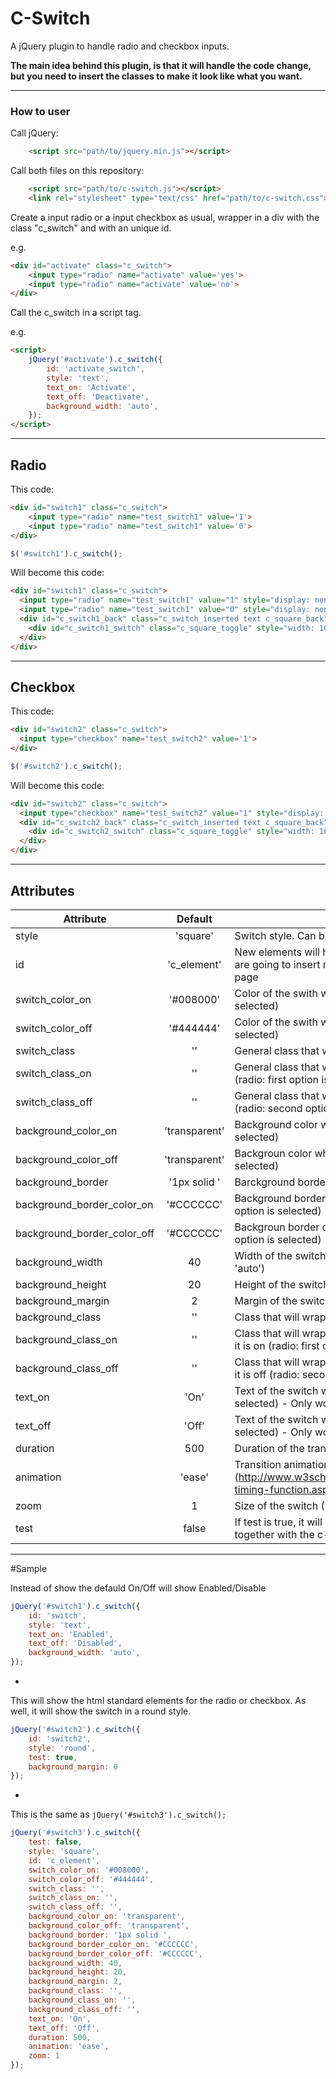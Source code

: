 # C-Switch
A jQuery plugin to handle radio and checkbox inputs.

**The main idea behind this plugin, is that it will handle the code change, but you need to insert the classes to make it look like what you want.**

---
### How to user

Call jQuery:
```html
    <script src="path/to/jquery.min.js"></script>
```

Call both files on this repository:
```html
    <script src="path/to/c-switch.js"></script>
    <link rel="stylesheet" type="text/css" href="path/to/c-switch.css">
```

Create a input radio or a input checkbox as usual, wrapper in a div with the class "c_switch" and with an unique id.

e.g.
```html
<div id="activate" class="c_switch">
    <input type="radio" name="activate" value='yes'>
    <input type="radio" name="activate" value='no'>
</div>
```

Call the c_switch in a script tag.

e.g.
```html
<script>
    jQuery('#activate').c_switch({
        id: 'activate_switch',
        style: 'text',
        text_on: 'Activate',
        text_off: 'Deactivate',
        background_width: 'auto',
    });
</script>
```

---
## Radio

This code:
```html
<div id="switch1" class="c_switch">
    <input type="radio" name="test_switch1" value='1'>
    <input type="radio" name="test_switch1" value='0'>
</div>
```
```javascript
$('#switch1').c_switch();
```

Will become this code:
```html
<div id="switch1" class="c_switch">
  <input type="radio" name="test_switch1" value="1" style="display: none;">
  <input type="radio" name="test_switch1" value="0" style="display: none;">
  <div id="c_switch1_back" class="c_switch_inserted text c_square_back" style="zoom: 100%; width: 40px; height: 20px; margin: 2px; border: 1px solid rgb(204, 204, 204); transition: 0.5s ease; background-color: transparent;">
    <div id="c_switch1_switch" class="c_square_toggle" style="width: 16px; height: 16px; margin: 2px 2px 2px 22px; transition: 0.5s ease; background-color: rgb(68, 68, 68);"></div>
  </div>
</div>
```
---
## Checkbox
This code:
```html
<div id="switch2" class="c_switch">
  <input type="checkbox" name="test_switch2" value='1'>
</div>
```
```javascript
$('#switch2').c_switch();
```

Will become this code:
```html
<div id="switch2" class="c_switch">
  <input type="checkbox" name="test_switch2" value="1" style="display: none;">
  <div id="c_switch2_back" class="c_switch_inserted text c_square_back" style="zoom: 100%; width: 40px; height: 20px; margin: 2px; border: 1px solid rgb(204, 204, 204); transition: 0.5s ease; background-color: transparent;">
    <div id="c_switch2_switch" class="c_square_toggle" style="width: 16px; height: 16px; margin: 2px 2px 2px 22px; transition: 0.5s ease; background-color: rgb(68, 68, 68);"></div>
  </div>
</div>
```
---
## Attributes

| Attribute | Default | Description|
|---|:---:|---|
|style|'square'|Switch style. Can be Text, Round or Square|
|id|'c_element'|New elements will have this id. You must use it if you are going to insert more than two switches in a single page|
|switch_color_on|'#008000'|Color of the swith when it is on (radio: first option is selected)|
|switch_color_off|'#444444'|Color of the swith when it is off (radio: second option is selected)|
|switch_class|''|General class that will wrap the switch|
|switch_class_on|''|General class that will wrap the switch when it is on (radio: first option is selected)|
|switch_class_off|''|General class that will wrap the switch when it is off (radio: second option is selected)|
|background_color_on|'transparent'|Background color when it is on (radio: first option is selected)|
|background_color_off|'transparent'|Backgroun color  when it is off (radio: second option is selected)|
|background_border|'1px solid '|Barckground border|
|background_border_color_on|'#CCCCCC'|Background border color when it is on (radio: first option is selected)|
|background_border_color_off|'#CCCCCC'|Backgroun border color when it is off (radio: second option is selected)|
|background_width|40|Width of the switch (If you are using text, will can use 'auto')|
|background_height|20|Height of the switch||
|background_margin|2|Margin of the switch||
|background_class|''|Class that will wrap the background of the switch|
|background_class_on|''|Class that will wrap the background of the switch when it is on (radio: first option is selected)|
|background_class_off|''|Class that will wrap the background of the switch when it is off (radio: second option is selected)|
|text_on|'On'|Text of the switch when it is on (radio: first option is selected) - Only works when style is set as text|
|text_off|'Off'|Text of the switch when it is off (radio: second option is selected) - Only works when style is set as text|
|duration|500|Duration of the transition|
|animation|'ease'|Transition animation (http://www.w3schools.com/cssref/css3_pr_transition-timing-function.asp)|
|zoom|1|Size of the switch (1 = 100%)|
|test|false|If test is true, it will show the default radio/checkbox together with the c-switch|

---
#Sample

Instead of show the defauld On/Off will show Enabled/Disable
```javascript
jQuery('#switch1').c_switch({
    id: 'switch',
    style: 'text',
    text_on: 'Enabled',
    text_off: 'Disabled',
    background_width: 'auto',
});
```
-
This will show the html standard elements for the radio or checkbox. As well, it will show the switch in a round style.
```javascript
jQuery('#switch2').c_switch({
    id: 'switch2',
    style: 'round',
    test: true,
    background_margin: 0
});
```
-
This is the same as `jQuery('#switch3').c_switch();`
```javascript
jQuery('#switch3').c_switch({
    test: false,
    style: 'square',
    id: 'c_element',
    switch_color_on: '#008000',
    switch_color_off: '#444444',
    switch_class: '',
    switch_class_on: '',
    switch_class_off: '',
    background_color_on: 'transparent',
    background_color_off: 'transparent',
    background_border: '1px solid ',
    background_border_color_on: '#CCCCCC',
    background_border_color_off: '#CCCCCC',
    background_width: 40,
    background_height: 20,
    background_margin: 2,
    background_class: '',
    background_class_on: '',
    background_class_off: '',
    text_on: 'On',
    text_off: 'Off',
    duration: 500,
    animation: 'ease',
    zoom: 1
});
```
